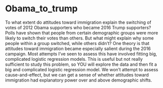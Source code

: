 # Obama_to_trump

To what extent do attitudes toward immigration explain the switching of votes of 2012
Obama supporters who became 2016 Trump supporters?
Polls have shown that people from certain demographic groups were more likely to switch their
votes than others. But what might explain why some people within a group switched, while others
didn’t? One theory is that attitudes toward immigration became especially salient during the 2016
campaign. Most attempts I’ve seen to assess this have involved fitting big, complicated logistic
regression models. This is useful but not really sufficient to study this problem, so YOU will
explore the data and then fit a big and complicated logistic regression model. We won’t attempt
to assess cause-and-effect, but we can get a sense of whether attitudes toward immigration had
explanatory power over and above demographic shifts.

